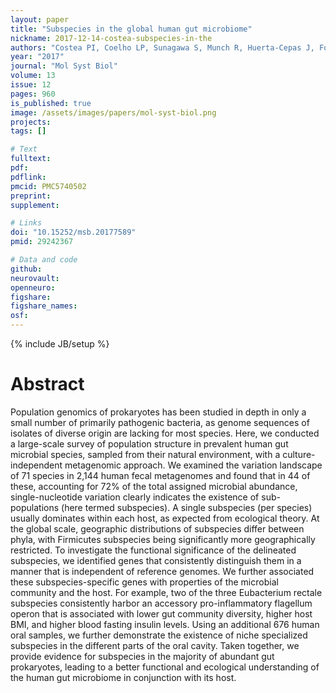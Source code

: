 ```yaml
---
layout: paper
title: "Subspecies in the global human gut microbiome"
nickname: 2017-12-14-costea-subspecies-in-the
authors: "Costea PI, Coelho LP, Sunagawa S, Munch R, Huerta-Cepas J, Forslund K, Hildebrand F, Kushugulova A, Zeller G, Bork P"
year: "2017"
journal: "Mol Syst Biol"
volume: 13
issue: 12
pages: 960
is_published: true
image: /assets/images/papers/mol-syst-biol.png
projects:
tags: []

# Text
fulltext:
pdf:
pdflink:
pmcid: PMC5740502
preprint:
supplement:

# Links
doi: "10.15252/msb.20177589"
pmid: 29242367

# Data and code
github:
neurovault:
openneuro:
figshare:
figshare_names:
osf:
---
```

{% include JB/setup %}

# Abstract

Population genomics of prokaryotes has been studied in depth in only a small number of primarily pathogenic bacteria, as genome sequences of isolates of diverse origin are lacking for most species. Here, we conducted a large-scale survey of population structure in prevalent human gut microbial species, sampled from their natural environment, with a culture-independent metagenomic approach. We examined the variation landscape of 71 species in 2,144 human fecal metagenomes and found that in 44 of these, accounting for 72% of the total assigned microbial abundance, single-nucleotide variation clearly indicates the existence of sub-populations (here termed subspecies). A single subspecies (per species) usually dominates within each host, as expected from ecological theory. At the global scale, geographic distributions of subspecies differ between phyla, with Firmicutes subspecies being significantly more geographically restricted. To investigate the functional significance of the delineated subspecies, we identified genes that consistently distinguish them in a manner that is independent of reference genomes. We further associated these subspecies-specific genes with properties of the microbial community and the host. For example, two of the three Eubacterium rectale subspecies consistently harbor an accessory pro-inflammatory flagellum operon that is associated with lower gut community diversity, higher host BMI, and higher blood fasting insulin levels. Using an additional 676 human oral samples, we further demonstrate the existence of niche specialized subspecies in the different parts of the oral cavity. Taken together, we provide evidence for subspecies in the majority of abundant gut prokaryotes, leading to a better functional and ecological understanding of the human gut microbiome in conjunction with its host.
